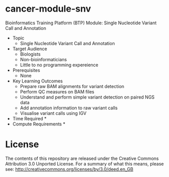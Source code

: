 # cancer-module-snv
Bioinformatics Training Platform (BTP) Module: Single Nucleotide Variant Call and Annotation

  * Topic
    * Single Nucleotide Variant Call and Annotation
  * Target Audience
    * Biologists
	* Non-bioinformaticians
	* Little to no programming expereience
  * Prerequisites
    * None
  * Key Learning Outcomes
    * Prepare raw BAM alignments for variant detection 
    * Perform QC measures on BAM files
    * Understand and perform simple variant detection on paired NGS data 
    * Add annotation information to raw variant calls
    * Visualise variant calls using IGV
  * Time Required
    * 
  * Compute Requirements
    * 
	
License
=======
The contents of this repository are released under the Creative Commons
Attribution 3.0 Unported License. For a summary of what this means,
please see:
http://creativecommons.org/licenses/by/3.0/deed.en_GB
